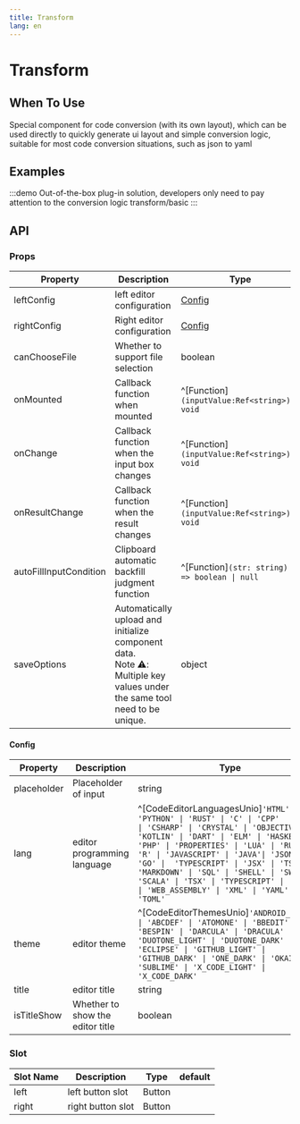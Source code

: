 ```yaml
---
title: Transform
lang: en
---
```

# Transform

## When To Use

Special component for code conversion (with its own layout), which can be used directly to quickly generate ui layout and simple conversion logic, suitable for most code conversion situations, such as json to yaml

## Examples

:::demo Out-of-the-box plug-in solution, developers only need to pay attention to the conversion logic
transform/basic
:::

## API

### Props

| Property               | Description                                    | Type                                          | default |
| ---------------------- | ---------------------------------------------- | --------------------------------------------- | ------- |
| leftConfig             | left editor configuration                      | [Config](#config)                             |         |
| rightConfig            | Right editor configuration                     | [Config](#config)                             |         |
| canChooseFile          | Whether to support file selection              | boolean                                       | true    |
| onMounted              | Callback function when mounted                 | ^[Function]`(inputValue:Ref<string>)=> void`  |         |
| onChange               | Callback function when the input box changes   | ^[Function]`(inputValue:Ref<string>)=> void`  |         |
| onResultChange         | Callback function when the result changes      | ^[Function]`(inputValue:Ref<string>)=> void`  |         |
| autoFillInputCondition | Clipboard automatic backfill judgment function | ^[Function]`(str: string) => boolean \| null` | null    |
| saveOptions | Automatically upload and initialize component data.<br />Note ⚠️: Multiple key values under the same tool need to be unique. | object  | autoSave:false,key:"" |

#### Config

| Property    | Description                      | Type                                                                                                                                                                                                                                                                                                                                                                                                                                                 | default |
| ----------- | -------------------------------- | ---------------------------------------------------------------------------------------------------------------------------------------------------------------------------------------------------------------------------------------------------------------------------------------------------------------------------------------------------------------------------------------------------------------------------------------------------- | ------- |
| placeholder | Placeholder of input             | string                                                                                                                                                                                                                                                                                                                                                                                                                                               |         |
| lang        | editor programming language      | ^[CodeEditorLanguagesUnio]`'HTML' \| 'PYTHON' \| 'RUST' \| 'C' \| 'CPP'  \| 'CSS' \| 'CSHARP' \| 'CRYSTAL' \| 'OBJECTIVE_C' \| 'KOTLIN' \| 'DART' \| 'ELM' \| 'HASKELL' \|  'PHP' \| 'PROPERTIES' \| 'LUA' \| 'RUBY' \| 'R' \| 'JAVASCRIPT' \| 'JAVA'\| 'JSON' \| 'GO' \|  'TYPESCRIPT' \| 'JSX' \| 'TSX' \| 'MARKDOWN' \| 'SQL' \| 'SHELL' \| 'SWIFT' \| 'SCALA' \| 'TSX' \| 'TYPESCRIPT' \| 'TOML' \| 'WEB_ASSEMBLY' \| 'XML' \| 'YAML' \| 'TOML'` |         |
| theme       | editor theme                     | ^[CodeEditorThemesUnio]`'ANDROID_STUDIO' \| 'ABCDEF' \| 'ATOMONE' \| 'BBEDIT' \| 'BESPIN' \| 'DARCULA' \| 'DRACULA' \| 'DUOTONE_LIGHT' \| 'DUOTONE_DARK' \| 'ECLIPSE' \| 'GITHUB_LIGHT' \| 'GITHUB_DARK' \| 'ONE_DARK' \| 'OKAIDIA' \| 'SUBLIME' \| 'X_CODE_LIGHT' \| 'X_CODE_DARK'`                                                                                                                                                                 |         |
| title       | editor title                     | string                                                                                                                                                                                                                                                                                                                                                                                                                                               |         |
| isTitleShow | Whether to show the editor title | boolean                                                                                                                                                                                                                                                                                                                                                                                                                                              |

### Slot

| Slot Name | Description       | Type   | default |
| --------- | ----------------- | ------ | ------- |
| left      | left button slot  | Button |         |
| right     | right button slot | Button |         |
